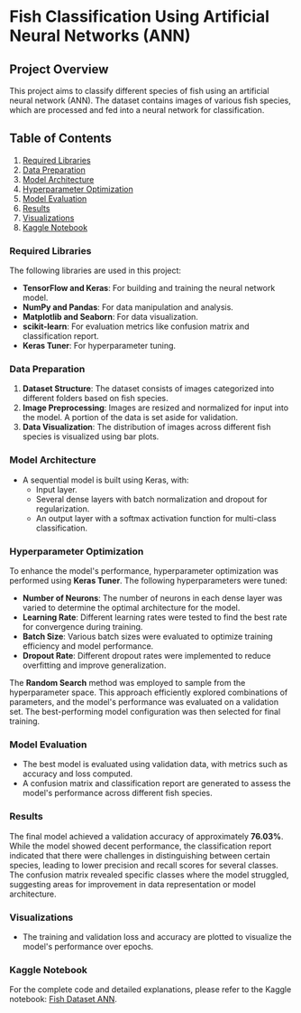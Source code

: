 # Fish Classification Using Artificial Neural Networks (ANN)

## Project Overview
This project aims to classify different species of fish using an artificial neural network (ANN). The dataset contains images of various fish species, which are processed and fed into a neural network for classification.

## Table of Contents
1. [Required Libraries](#required-libraries)
2. [Data Preparation](#data-preparation)
3. [Model Architecture](#model-architecture)
4. [Hyperparameter Optimization](#hyperparameter-optimization)
5. [Model Evaluation](#model-evaluation)
6. [Results](#results)
7. [Visualizations](#visualizations)
8. [Kaggle Notebook](#kaggle-notebook)

### Required Libraries
The following libraries are used in this project:
- **TensorFlow and Keras**: For building and training the neural network model.
- **NumPy and Pandas**: For data manipulation and analysis.
- **Matplotlib and Seaborn**: For data visualization.
- **scikit-learn**: For evaluation metrics like confusion matrix and classification report.
- **Keras Tuner**: For hyperparameter tuning.

### Data Preparation
1. **Dataset Structure**: The dataset consists of images categorized into different folders based on fish species.
2. **Image Preprocessing**: Images are resized and normalized for input into the model. A portion of the data is set aside for validation.
3. **Data Visualization**: The distribution of images across different fish species is visualized using bar plots.

### Model Architecture
- A sequential model is built using Keras, with:
  - Input layer.
  - Several dense layers with batch normalization and dropout for regularization.
  - An output layer with a softmax activation function for multi-class classification.

### Hyperparameter Optimization
To enhance the model's performance, hyperparameter optimization was performed using **Keras Tuner**. The following hyperparameters were tuned:

- **Number of Neurons**: The number of neurons in each dense layer was varied to determine the optimal architecture for the model.
- **Learning Rate**: Different learning rates were tested to find the best rate for convergence during training.
- **Batch Size**: Various batch sizes were evaluated to optimize training efficiency and model performance.
- **Dropout Rate**: Different dropout rates were implemented to reduce overfitting and improve generalization.

The **Random Search** method was employed to sample from the hyperparameter space. This approach efficiently explored combinations of parameters, and the model's performance was evaluated on a validation set. The best-performing model configuration was then selected for final training.

### Model Evaluation
- The best model is evaluated using validation data, with metrics such as accuracy and loss computed.
- A confusion matrix and classification report are generated to assess the model's performance across different fish species.

### Results
The final model achieved a validation accuracy of approximately **76.03%**. While the model showed decent performance, the classification report indicated that there were challenges in distinguishing between certain species, leading to lower precision and recall scores for several classes. The confusion matrix revealed specific classes where the model struggled, suggesting areas for improvement in data representation or model architecture.

### Visualizations
- The training and validation loss and accuracy are plotted to visualize the model's performance over epochs.

### Kaggle Notebook
For the complete code and detailed explanations, please refer to the Kaggle notebook: [Fish Dataset ANN](https://www.kaggle.com/code/nimetseyrek/fishdatasetann).
